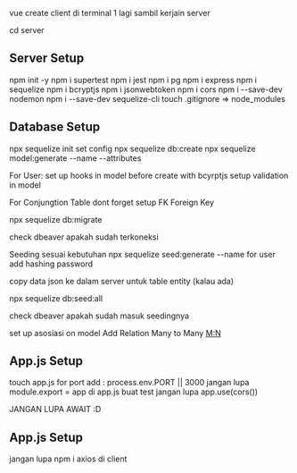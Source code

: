 vue create client di terminal 1 lagi sambil kerjain server

cd server


## Server Setup
npm init -y 
npm i supertest
npm i jest
npm i pg 
npm i express 
npm i sequelize
npm i bcryptjs
npm i jsonwebtoken
npm i cors
npm i --save-dev nodemon
npm i --save-dev sequelize-cli
touch .gitignore => node_modules

## Database Setup
npx sequelize init
set config
npx sequelize db:create
npx sequelize model:generate --name --attributes

For User:
set up hooks in model before create with bcyrptjs
setup validation in model

For Conjungtion Table dont forget setup FK Foreign Key


npx sequelize db:migrate

check dbeaver apakah sudah terkoneksi

Seeding sesuai kebutuhan
npx sequelize seed:generate --name
for user add hashing password

copy data json ke dalam server untuk table entity (kalau ada)

npx sequelize db:seed:all

check dbeaver apakah sudah masuk seedingnya

set up asosiasi on model
Add Relation Many to Many [M:N](https://sequelize.org/master/manual/advanced-many-to-many.html)



## App.js Setup
touch app.js
for port add : process.env.PORT || 3000
jangan lupa module.export = app di app.js buat test
jangan lupa app.use(cors())

JANGAN LUPA AWAIT :D

## App.js Setup
jangan lupa npm i axios di client